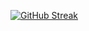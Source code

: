 
[![GitHub Streak](http://github-readme-streak-stats.herokuapp.com?user=mahmoudfouadweb&theme=dark)](https://git.io/streak-stats)
